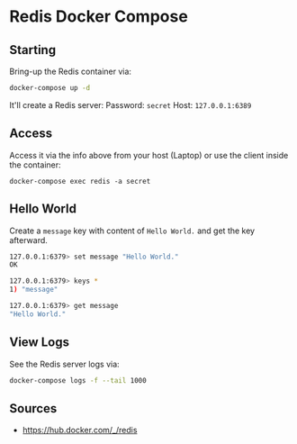 # Redis Docker Compose

## Starting
Bring-up the Redis container via:
```bash
docker-compose up -d
```

It'll create a Redis server:
Password: `secret`
Host: `127.0.0.1:6389`

## Access
Access it via the info above from your host (Laptop) or use the client inside the container:
```
docker-compose exec redis -a secret
```

## Hello World
Create a `message` key with content of `Hello World.` and get the key afterward.
```bash
127.0.0.1:6379> set message "Hello World."
OK

127.0.0.1:6379> keys *
1) "message"

127.0.0.1:6379> get message
"Hello World."
```

## View Logs
See the Redis server logs via:
```bash
docker-compose logs -f --tail 1000
```

## Sources
- https://hub.docker.com/_/redis